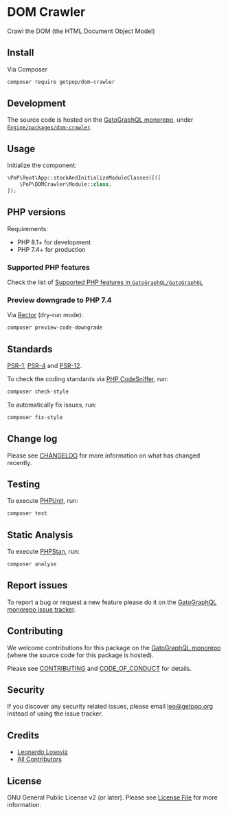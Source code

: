 # DOM Crawler

<!--
[![Build Status][ico-travis]][link-travis]
[![Quality Score][ico-code-quality]][link-code-quality]
[![Software License][ico-license]](LICENSE.md)
[![Latest Version on Packagist][ico-version]][link-packagist]
[![Coverage Status][ico-scrutinizer]][link-scrutinizer]
[![Total Downloads][ico-downloads]][link-downloads]
-->

Crawl the DOM (the HTML Document Object Model)

## Install

Via Composer

``` bash
composer require getpop/dom-crawler
```

## Development

The source code is hosted on the [GatoGraphQL monorepo](https://github.com/GatoGraphQL/GatoGraphQL), under [`Engine/packages/dom-crawler`](https://github.com/GatoGraphQL/GatoGraphQL/tree/master/layers/Engine/packages/dom-crawler).

## Usage

Initialize the component:

``` php
\PoP\Root\App::stockAndInitializeModuleClasses([([
    \PoP\DOMCrawler\Module::class,
]);
```

## PHP versions

Requirements:

- PHP 8.1+ for development
- PHP 7.4+ for production

### Supported PHP features

Check the list of [Supported PHP features in `GatoGraphQL/GatoGraphQL`](https://github.com/GatoGraphQL/GatoGraphQL/blob/master/docs/supported-php-features.md)

### Preview downgrade to PHP 7.4

Via [Rector](https://github.com/rectorphp/rector) (dry-run mode):

```bash
composer preview-code-downgrade
```

## Standards

[PSR-1](https://www.php-fig.org/psr/psr-1), [PSR-4](https://www.php-fig.org/psr/psr-4) and [PSR-12](https://www.php-fig.org/psr/psr-12).

To check the coding standards via [PHP CodeSniffer](https://github.com/squizlabs/PHP_CodeSniffer), run:

``` bash
composer check-style
```

To automatically fix issues, run:

``` bash
composer fix-style
```

## Change log

Please see [CHANGELOG](CHANGELOG.md) for more information on what has changed recently.

## Testing

To execute [PHPUnit](https://phpunit.de/), run:

``` bash
composer test
```

## Static Analysis

To execute [PHPStan](https://github.com/phpstan/phpstan), run:

``` bash
composer analyse
```

## Report issues

To report a bug or request a new feature please do it on the [GatoGraphQL monorepo issue tracker](https://github.com/GatoGraphQL/GatoGraphQL/issues).

## Contributing

We welcome contributions for this package on the [GatoGraphQL monorepo](https://github.com/GatoGraphQL/GatoGraphQL) (where the source code for this package is hosted).

Please see [CONTRIBUTING](CONTRIBUTING.md) and [CODE_OF_CONDUCT](CODE_OF_CONDUCT.md) for details.

## Security

If you discover any security related issues, please email leo@getpop.org instead of using the issue tracker.

## Credits

- [Leonardo Losoviz][link-author]
- [All Contributors][link-contributors]

## License

GNU General Public License v2 (or later). Please see [License File](LICENSE.md) for more information.

[ico-version]: https://img.shields.io/packagist/v/getpop/dom-crawler.svg?style=flat-square
[ico-license]: https://img.shields.io/badge/license-GPLv2-brightgreen.svg?style=flat-square
[ico-travis]: https://img.shields.io/travis/getpop/dom-crawler/master.svg?style=flat-square
[ico-scrutinizer]: https://img.shields.io/scrutinizer/coverage/g/getpop/dom-crawler.svg?style=flat-square
[ico-code-quality]: https://img.shields.io/scrutinizer/g/getpop/dom-crawler.svg?style=flat-square
[ico-downloads]: https://img.shields.io/packagist/dt/getpop/dom-crawler.svg?style=flat-square

[link-packagist]: https://packagist.org/packages/getpop/dom-crawler
[link-travis]: https://travis-ci.org/getpop/dom-crawler
[link-scrutinizer]: https://scrutinizer-ci.com/g/getpop/dom-crawler/code-structure
[link-code-quality]: https://scrutinizer-ci.com/g/getpop/dom-crawler
[link-downloads]: https://packagist.org/packages/getpop/dom-crawler
[link-author]: https://github.com/leoloso
[link-contributors]: ../../../../../../contributors
